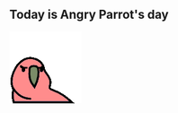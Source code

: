 <h2>Today is Angry Parrot's day</h2><img src="https://raw.githubusercontent.com/jmhobbs/cultofthepartyparrot.com/master/parrots/hd/angryparrot.gif" />